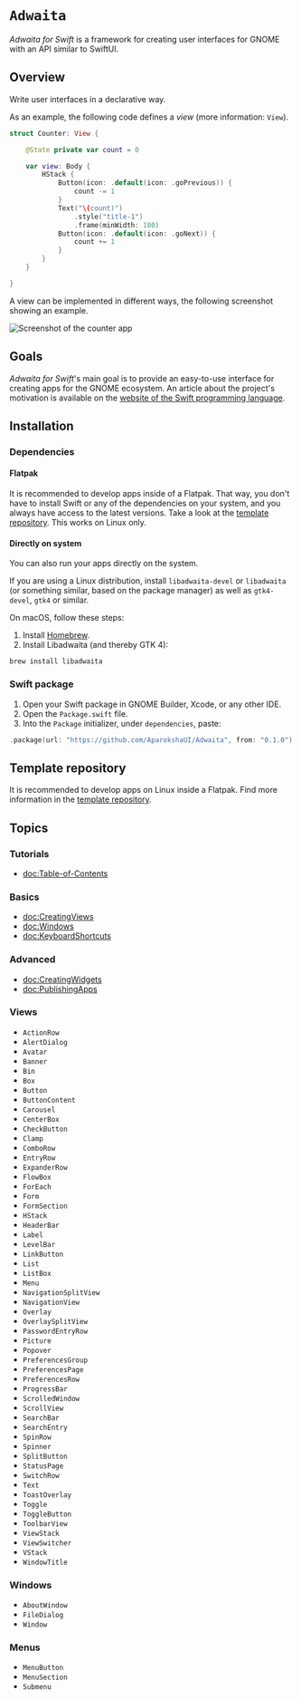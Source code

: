 # ``Adwaita``

_Adwaita for Swift_ is a framework for creating user interfaces for GNOME with an API similar to SwiftUI.

## Overview

Write user interfaces in a declarative way.

As an example, the following code defines a _view_ (more information: ``View``).

```swift
struct Counter: View {

    @State private var count = 0

    var view: Body {
        HStack {
            Button(icon: .default(icon: .goPrevious)) {
                count -= 1
            }
            Text("\(count)")
                .style("title-1")
                .frame(minWidth: 100)
            Button(icon: .default(icon: .goNext)) {
                count += 1
            }
        }
    }

}
```

A view can be implemented in different ways, the following screenshot showing an example.

![Screenshot of the counter app](Counter.png)

## Goals

_Adwaita for Swift_'s main goal is to provide an easy-to-use interface for creating apps for the GNOME ecosystem.
An article about the project's motivation is available on the [website of the Swift programming language](https://www.swift.org/blog/adwaita-swift/).

## Installation

### Dependencies

#### Flatpak

It is recommended to develop apps inside of a Flatpak.
That way, you don't have to install Swift or any of the dependencies on your system, and you always have access to the latest versions.
Take a look at the [template repository](https://github.com/AparokshaUI/AdwaitaTemplate).
This works on Linux only.

#### Directly on system

You can also run your apps directly on the system.

If you are using a Linux distribution, install `libadwaita-devel` or `libadwaita` (or something similar, based on the package manager) as well as `gtk4-devel`, `gtk4` or similar.

On macOS, follow these steps:
1. Install [Homebrew](https://brew.sh).
2. Install Libadwaita (and thereby GTK 4):
```
brew install libadwaita
```

### Swift package
1. Open your Swift package in GNOME Builder, Xcode, or any other IDE.
2. Open the `Package.swift` file.
3. Into the `Package` initializer, under `dependencies`, paste:
```swift
.package(url: "https://github.com/AparokshaUI/Adwaita", from: "0.1.0")   
```

## Template repository

It is recommended to develop apps on Linux inside a Flatpak.
Find more information in the [template repository](https://github.com/AparokshaUI/AdwaitaTemplate).

## Topics

### Tutorials

- <doc:Table-of-Contents>

### Basics

- <doc:CreatingViews>
- <doc:Windows>
- <doc:KeyboardShortcuts>

### Advanced

- <doc:CreatingWidgets>
- <doc:PublishingApps>

### Views

- ``ActionRow``
- ``AlertDialog``
- ``Avatar``
- ``Banner``
- ``Bin``
- ``Box``
- ``Button``
- ``ButtonContent``
- ``Carousel``
- ``CenterBox``
- ``CheckButton``
- ``Clamp``
- ``ComboRow``
- ``EntryRow``
- ``ExpanderRow``
- ``FlowBox``
- ``ForEach``
- ``Form``
- ``FormSection``
- ``HStack``
- ``HeaderBar``
- ``Label``
- ``LevelBar``
- ``LinkButton``
- ``List``
- ``ListBox``
- ``Menu``
- ``NavigationSplitView``
- ``NavigationView``
- ``Overlay``
- ``OverlaySplitView``
- ``PasswordEntryRow``
- ``Picture``
- ``Popover``
- ``PreferencesGroup``
- ``PreferencesPage``
- ``PreferencesRow``
- ``ProgressBar``
- ``ScrolledWindow``
- ``ScrollView``
- ``SearchBar``
- ``SearchEntry``
- ``SpinRow``
- ``Spinner``
- ``SplitButton``
- ``StatusPage``
- ``SwitchRow``
- ``Text``
- ``ToastOverlay``
- ``Toggle``
- ``ToggleButton``
- ``ToolbarView``
- ``ViewStack``
- ``ViewSwitcher``
- ``VStack``
- ``WindowTitle``

### Windows

- ``AboutWindow``
- ``FileDialog``
- ``Window``

### Menus

- ``MenuButton``
- ``MenuSection``
- ``Submenu``
